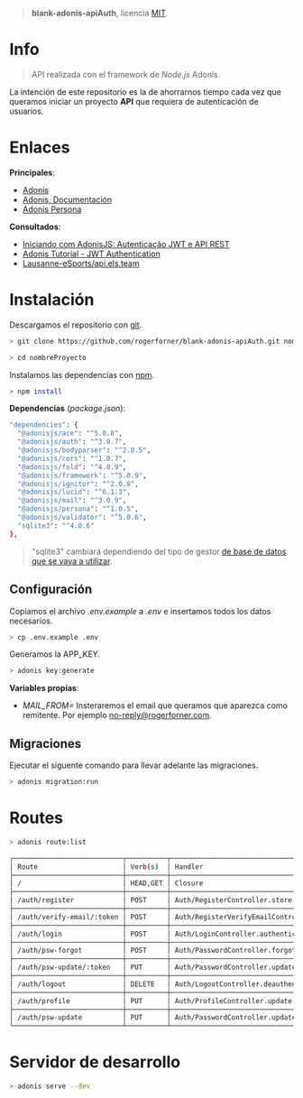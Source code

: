 > **blank-adonis-apiAuth**, licencia [MIT](https://github.com/rogerforner/blank-adonis-apiAuth/blob/master/LICENCE.md).

# Info

> API realizada con el framework de _Node.js_ Adonis.

La intención de este repositorio es la de ahorrarnos tiempo cada vez que queramos iniciar un proyecto **API** que requiera de autenticación de usuarios.

# Enlaces

**Principales**:

- [Adonis](https://adonisjs.com/)
- [Adonis, Documentación](https://adonisjs.com/docs/4.1/installation)
- [Adonis Persona](https://github.com/adonisjs/adonis-persona)

**Consultados**:

- [Iniciando com AdonisJS: Autenticação JWT e API REST](https://blog.rocketseat.com.br/adonis-auth-jwt-api-rest/)
- [Adonis Tutorial - JWT Authentication](https://www.techiediaries.com/adonis-jwt-authentication/)
- [Lausanne-eSports/api.els.team](https://github.com/Lausanne-eSports/api.els.team)

# Instalación

Descargamos el repositorio con [git](https://git-scm.com/).

```bash
> git clone https://github.com/rogerforner/blank-adonis-apiAuth.git nombreProyecto

> cd nombreProyecto
```

Instalamos las dependencias con [npm](https://www.npmjs.com/).

```bash
> npm install
```

**Dependencias** (_package.json_):

```bash
"dependencies": {
  "@adonisjs/ace": "^5.0.8",
  "@adonisjs/auth": "^3.0.7",
  "@adonisjs/bodyparser": "^2.0.5",
  "@adonisjs/cors": "^1.0.7",
  "@adonisjs/fold": "^4.0.9",
  "@adonisjs/framework": "^5.0.9",
  "@adonisjs/ignitor": "^2.0.8",
  "@adonisjs/lucid": "^6.1.3",
  "@adonisjs/mail": "^3.0.9",
  "@adonisjs/persona": "^1.0.5",
  "@adonisjs/validator": "^5.0.6",
  "sqlite3": "^4.0.6"
},
```

> "sqlite3" cambiará dependiendo del tipo de gestor [de base de datos que se vaya a utilizar](https://adonisjs.com/docs/4.1/database).

## Configuración

Copiamos el archivo _.env.example_ a _.env_ e insertamos todos los datos necesarios.

```bash
> cp .env.example .env
```

Generamos la APP_KEY.

```bash
> adonis key:generate
```

**Variables propias**:

- *MAIL_FROM=* Insteraremos el email que queramos que aparezca como remitente. Por ejemplo no-reply@rogerforner.com.

## Migraciones

Ejecutar el siguente comando para llevar adelante las migraciones.

```bash
> adonis migration:run
```

# Routes

```bash
> adonis route:list

┌───────────────────────────┬──────────┬───────────────────────────────────────────────┬──────────────────────┬──────────────────────┬────────┐
│ Route                     │ Verb(s)  │ Handler                                       │ Middleware           │ Name                 │ Domain │
├───────────────────────────┼──────────┼───────────────────────────────────────────────┼──────────────────────┼──────────────────────┼────────┤
│ /                         │ HEAD,GET │ Closure                                       │                      │ /                    │        │
├───────────────────────────┼──────────┼───────────────────────────────────────────────┼──────────────────────┼──────────────────────┼────────┤
│ /auth/register            │ POST     │ Auth/RegisterController.store                 │ av:AuthRegister      │ /register            │        │
├───────────────────────────┼──────────┼───────────────────────────────────────────────┼──────────────────────┼──────────────────────┼────────┤
│ /auth/verify-email/:token │ POST     │ Auth/RegisterVerifyEmailController.validate   │                      │ /verify-email/:token │        │
├───────────────────────────┼──────────┼───────────────────────────────────────────────┼──────────────────────┼──────────────────────┼────────┤
│ /auth/login               │ POST     │ Auth/LoginController.authenticate             │ av:AuthLogin         │ /login               │        │
├───────────────────────────┼──────────┼───────────────────────────────────────────────┼──────────────────────┼──────────────────────┼────────┤
│ /auth/psw-forgot          │ POST     │ Auth/PasswordController.forgotPassword        │                      │ /psw-forgot          │        │
├───────────────────────────┼──────────┼───────────────────────────────────────────────┼──────────────────────┼──────────────────────┼────────┤
│ /auth/psw-update/:token   │ PUT      │ Auth/PasswordController.updatePasswordByToken │ av:AuthPasswordToken │ /psw-update/:token   │        │
├───────────────────────────┼──────────┼───────────────────────────────────────────────┼──────────────────────┼──────────────────────┼────────┤
│ /auth/logout              │ DELETE   │ Auth/LogoutController.deauthenticate          │ auth                 │ /logout              │        │
├───────────────────────────┼──────────┼───────────────────────────────────────────────┼──────────────────────┼──────────────────────┼────────┤
│ /auth/profile             │ PUT      │ Auth/ProfileController.update                 │ auth,av:AuthProfile  │ /profile             │        │
├───────────────────────────┼──────────┼───────────────────────────────────────────────┼──────────────────────┼──────────────────────┼────────┤
│ /auth/psw-update          │ PUT      │ Auth/PasswordController.updatePassword        │ auth,av:AuthPassword │ /psw-update          │        │
└───────────────────────────┴──────────┴───────────────────────────────────────────────┴──────────────────────┴──────────────────────┴────────┘
```

# Servidor de desarrollo

```bash
> adonis serve --dev
```